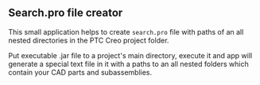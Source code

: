 ## Search.pro file creator

This small application helps to create `search.pro` file with paths of an all nested directories in the PTC Creo project folder.

Put executable .jar file to a project's main directory, execute it and app will generate a special text file in it with a paths to an all nested folders which contain your CAD parts and subassemblies.